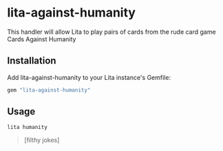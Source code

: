 # lita-against-humanity

This handler will allow Lita to play pairs of cards from the rude card game Cards Against Humanity

## Installation

Add lita-against-humanity to your Lita instance's Gemfile:

``` ruby
gem "lita-against-humanity"
```


## Usage

`lita humanity`

> [filthy jokes]
